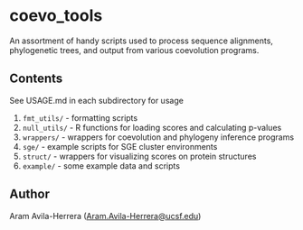 # coevo_tools #
An assortment of handy scripts used to process
sequence alignments, phylogenetic trees, and
output from various coevolution programs.

## Contents ##
See USAGE.md in each subdirectory for usage

1. `fmt_utils/` - formatting scripts
2. `null_utils/` - R functions for loading scores and calculating p-values
2. `wrappers/` - wrappers for coevolution and phylogeny inference programs
3. `sge/` - example scripts for SGE cluster environments
4. `struct/` - wrappers for visualizing scores on protein structures
5. `example/` - some example data and scripts

## Author ##
Aram Avila-Herrera (Aram.Avila-Herrera@ucsf.edu)

